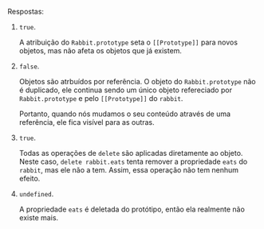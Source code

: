 
Respostas:

1. `true`. 

    A atribuição do `Rabbit.prototype` seta o `[[Prototype]]` para novos objetos, mas não afeta os objetos que já existem.

2. `false`. 

    Objetos são atrbuídos por referência. O objeto do `Rabbit.prototype` não é duplicado, ele continua sendo um único objeto refereciado por `Rabbit.prototype` e pelo `[[Prototype]]` do `rabbit`. 

    Portanto, quando nós mudamos o seu conteúdo através de uma referência, ele fica visível para as outras.

3. `true`.

    Todas as operações de `delete` são aplicadas diretamente ao objeto. Neste caso, `delete rabbit.eats` tenta remover a propriedade `eats` do `rabbit`, mas ele não a tem. Assim, essa operação não tem nenhum efeito.

4. `undefined`.

    A propriedade `eats` é deletada do protótipo, então ela realmente não existe mais.
